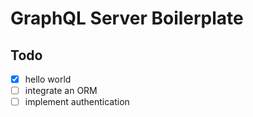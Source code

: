 # GraphQL Server Boilerplate

## Todo
- [x] hello world
- [ ] integrate an ORM
- [ ] implement authentication

